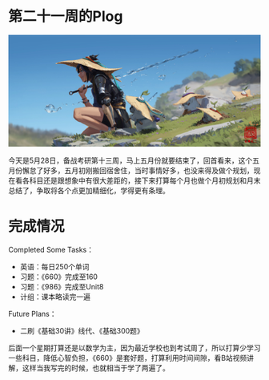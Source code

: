 # 第二十一周的Plog

![](Source/21/preface.jpg)

​		今天是5月28日，备战考研第十三周，马上五月份就要结束了，回首看来，这个五月份懈怠了好多，五月初刚搬回宿舍住，当时事情好多，也没来得及做个规划，现在看各科目还是跟想象中有很大差距的，接下来打算每个月也做个月初规划和月末总结了，争取将各个点更加精细化，学得更有条理。



# 完成情况

Completed Some Tasks：

- 英语：每日250个单词
- 习题：《660》完成至160
- 习题：《986》完成至Unit8
- 计组：课本略读完一遍

Future Plans：

- 二刷《基础30讲》线代、《基础300题》

​		后面一个星期打算还是以数学为主，因为最近学校也到考试周了，所以打算少学习一些科目，降低心智负担，《660》是套好题，打算利用时间间隙，看B站视频讲解，这样当我写完的时候，也就相当于学了两遍了。